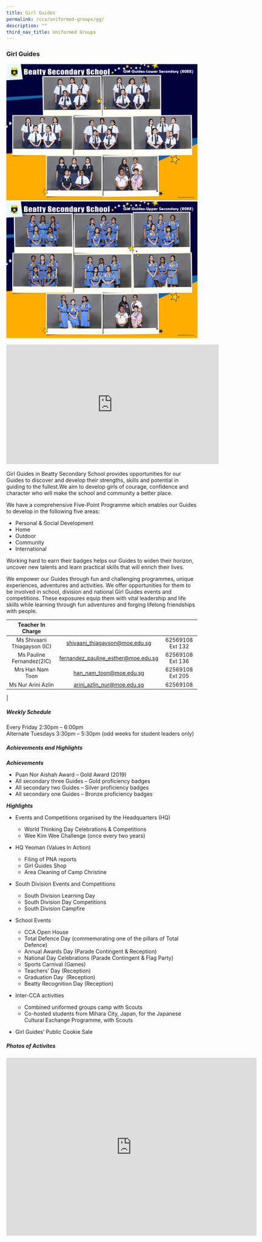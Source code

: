 ```yaml
---
title: Girl Guides
permalink: /cca/uniformed-groups/gg/
description: ""
third_nav_title: Uniformed Groups
---
```

### **Girl Guides**
![GG Lower Sec](/images/CCA%202022/girl-guides-lower-secondary.png)
<br>
![GG Upper Sec](/images/CCA%202022/girl-guides-upper-secondary.png)

<iframe allowfullscreen="" allow="accelerometer; autoplay; clipboard-write; encrypted-media; gyroscope; picture-in-picture" frameborder="0" title="Beatty Secondary School - Girl Guides" src="https://www.youtube.com/embed/9B3Tl7W_uvA" height="315" width="560"></iframe>

Girl Guides in Beatty Secondary School provides opportunities for our Guides to discover and develop their strengths, skills and potential in guiding to the fullest.We aim to develop girls of courage, confidence and character who will make the school and community a better place.

We have a comprehensive Five-Point Programme which enables our Guides to develop in the following five areas:
*   Personal &amp; Social Development
*   Home
*   Outdoor
*   Community
*   International

Working hard to earn their badges helps our Guides to widen their horizon, uncover new talents and learn practical skills that will enrich their lives.

We empower our Guides through fun and challenging programmes, unique experiences, adventures and activities. We offer opportunities for them to be involved in school, division and national Girl Guides events and competitions. These exposures equip them with vital leadership and life skills while learning through fun adventures and forging lifelong friendships with people.

| Teacher In Charge |  |  |
|:---:|:---:|:---:|
| Ms Shivaani Thiagayson (IC) | [shivaani_thiagayson@moe.edu.sg](mailto:shivaani_thiagayson@moe.edu.sg) | 62569108 Ext 132 |
| Ms Pauline Fernandez(2IC) | [fernandez_pauline_esther@moe.edu.sg](mailto:fernandez_pauline_esther@moe.edu.sg) | 62569108 Ext 136 |
| Mrs Han Nam Toon | [han_nam_toon@moe.edu.sg](mailto:han_nam_toon@moe.edu.sg) | 62569108 Ext 205 |
| Ms Nur Arini Azlin | [arini_azlin_nur@moe.edu.sg](mailto:arini_azlin_nur@moe.edu.sg) | 62569108 |
|

##### **Weekly Schedule**
Every Friday 2:30pm – 6:00pm  <br>
Alternate Tuesdays 3:30pm – 5:30pm (odd weeks for student leaders only)

##### **Achievements and Highlights**
_**Achievements**_
*   Puan Nor Aishah Award – Gold Award (2019)
*   All secondary three Guides – Gold proficiency badges
*   All secondary two Guides – Silver proficiency badges
*   All secondary one Guides – Bronze proficiency badges

**_Highlights_**
*   Events and Competitions organised by the Headquarters (HQ)

	*   World Thinking Day Celebrations &amp; Competitions
	*   Wee Kim Wee Challenge (once every two years)

*   HQ Yeoman (Values In Action)

	*   Filing of PNA reports
	*   Girl Guides Shop
	*   Area Cleaning of Camp Christine

*   South Division Events and Competitions

	*   South Division Learning Day
	*   South Division Day Competitions
	*   South Division Campfire

*   School Events

	*   CCA Open House
	*   Total Defence Day (commemorating one of the pillars of Total Defence)
	*   Annual Awards Day (Parade Contingent &amp; Reception)
	*   National Day Celebrations (Parade Contingent &amp; Flag Party)
	*   Sports Carnival (Games)
	*   Teachers’ Day (Reception)
	*   Graduation Day&nbsp; (Reception)
	*   Beatty Recognition Day (Reception)

*   Inter-CCA activities

	*   Combined uniformed groups camp with Scouts
	*   Co-hosted students from Mihara City, Japan, for the Japanese Cultural Exchange Programme, with Scouts

*   Girl Guides’ Public Cookie Sale

##### **Photos of Activites**

<iframe allowfullscreen="true" height="469" width="660" frameborder="0" src="https://docs.google.com/presentation/d/e/2PACX-1vQY1ASAjOdGFNhJL7dcppvHCqPcaZwU4nF7BVwhimN4rhla2fJ14ISDUhm34SHjulMrq0bpo6cXDQag/embed?start=false&amp;loop=false&amp;delayms=3000"></iframe>